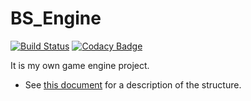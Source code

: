# BS_Engine

[![Build Status](https://travis-ci.org/blAs1N/BS_Engine.svg?branch=master)](https://travis-ci.org/blAs1N/BS_Engine)
[![Codacy Badge](https://api.codacy.com/project/badge/Grade/4db8f194e3bc4a36a55ae80232565745)](https://www.codacy.com/manual/blAs1N/BS_Engine?utm_source=github.com&amp;utm_medium=referral&amp;utm_content=blAs1N/BS_Engine&amp;utm_campaign=Badge_Grade)

It is my own game engine project.

- See [this document](./Document/Architecture.md) for a description of the structure.
